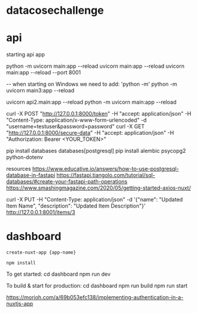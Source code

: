# datacosechallenge

# api

starting api app

python -m uvicorn main:app --reload
uvicorn main:app --reload
uvicorn main:app --reload --port 8001

-- when starting on Windows we need to add: 'python -m'
python -m uvicorn main3:app --reload

uvicorn api2.main:app --reload
python -m uvicorn main:app --reload

curl -X POST "http://127.0.0.1:8000/token" -H "accept: application/json" -H "Content-Type: application/x-www-form-urlencoded" -d "username=testuser&password=password"
curl -X GET "http://127.0.0.1:8000/secure-data" -H "accept: application/json" -H "Authorization: Bearer <YOUR_TOKEN>"


pip install databases databases[postgresql]
pip install alembic psycopg2 python-dotenv

resources
https://www.educative.io/answers/how-to-use-postgresql-database-in-fastapi
https://fastapi.tiangolo.com/tutorial/sql-databases/#create-your-fastapi-path-operations
https://www.smashingmagazine.com/2020/05/getting-started-axios-nuxt/


curl -X PUT -H "Content-Type: application/json" -d '{"name": "Updated Item Name", "description": "Updated Item Description"}' http://127.0.0.1:8001/items/3



# dashboard

	create-nuxt-app {app-name}

	npm install

  To get started:
	cd dashboard
	npm run dev

  To build & start for production:
	cd dashboard
	npm run build
	npm run start


https://morioh.com/a/69b053efc138/implementing-authentication-in-a-nuxtjs-app